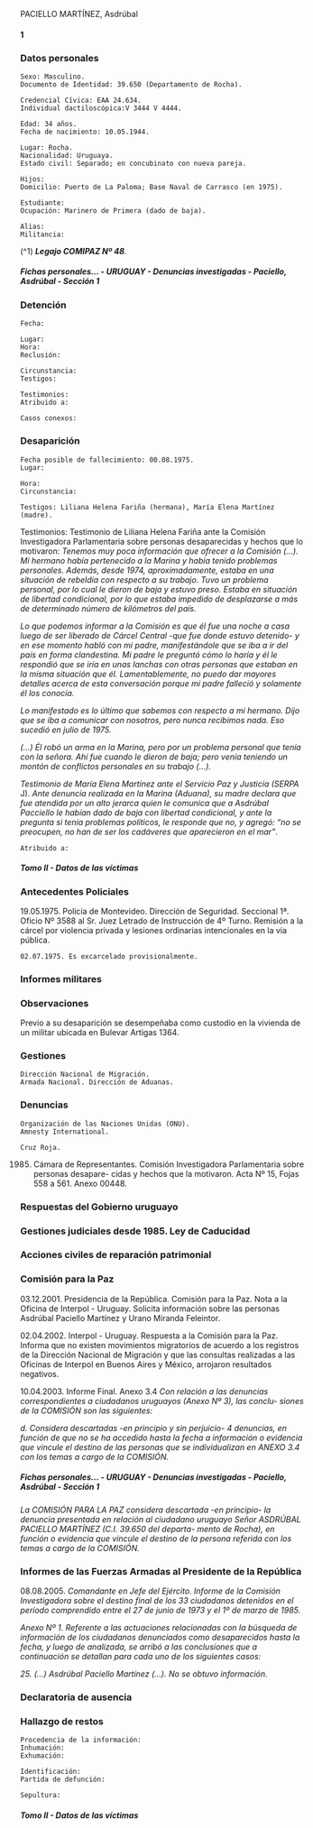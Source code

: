 PACIELLO MARTÍNEZ, Asdrúbal

#### 1

### Datos personales

```
Sexo: Masculino.
Documento de Identidad: 39.650 (Departamento de Rocha).
```
```
Credencial Cívica: EAA 24.634.
Individual dactiloscópica:V 3444 V 4444.
```
```
Edad: 34 años.
Fecha de nacimiento: 10.05.1944.
```
```
Lugar: Rocha.
Nacionalidad: Uruguaya.
Estado civil: Separado; en concubinato con nueva pareja.
```
```
Hijos:
Domicilio: Puerto de La Paloma; Base Naval de Carrasco (en 1975).
```
```
Estudiante:
Ocupación: Marinero de Primera (dado de baja).
```
```
Alias:
Militancia:
```
(^1) **_Legajo COMIPAZ Nº 48_**_._


##### Fichas personales... - URUGUAY - Denuncias investigadas - Paciello, Asdrúbal - Sección 1

### Detención

```
Fecha:
```
```
Lugar:
Hora:
Reclusión:
```
```
Circunstancia:
Testigos:
```
```
Testimonios:
Atribuido a:
```
```
Casos conexos:
```
### Desaparición

```
Fecha posible de fallecimiento: 00.08.1975.
Lugar:
```
```
Hora:
Circunstancia:
```
```
Testigos: Liliana Helena Fariña (hermana), María Elena Martínez (madre).
```
Testimonios: Testimonio de Liliana Helena Fariña ante la Comisión Investigadora Parlamentaria
sobre personas desaparecidas y hechos que lo motivaron: _Tenemos muy poca información que ofrecer
a la Comisión (...). Mi hermano había pertenecido a la Marina y había tenido problemas personales.
Además, desde 1974, aproximadamente, estaba en una situación de rebeldía con respecto a su trabajo.
Tuvo un problema personal, por lo cual le dieron de baja y estuvo preso. Estaba en situación de libertad
condicional, por lo que estaba impedido de desplazarse a más de determinado número de kilómetros
del país._

_Lo que podemos informar a la Comisión es que él fue una noche a casa luego de ser liberado de
Cárcel Central -que fue donde estuvo detenido- y en ese momento habló con mi padre, manifestándole
que se iba a ir del país en forma clandestina. Mi padre le preguntó cómo lo haría y él le respondió que
se iría en unas lanchas con otras personas que estaban en la misma situación que él. Lamentablemente,
no puedo dar mayores detalles acerca de esta conversación porque mi padre falleció y solamente él los
conocía._

_Lo manifestado es lo último que sabemos con respecto a mi hermano. Dijo que se iba a comunicar
con nosotros, pero nunca recibimos nada. Eso sucedió en julio de 1975._

_(...) Él robó un arma en la Marina, pero por un problema personal que tenía con la señora. Ahí fue
cuando le dieron de baja; pero venía teniendo un montón de conflictos personales en su trabajo (...)._

_Testimonio de María Elena Martínez ante el Servicio Paz y Justicia (SERPA_ J). _Ante denuncia
realizada en la Marina (Aduana), su madre declara que fue atendida por un alto jerarca quien le
comunica que a Asdrúbal Pacciello le habían dado de baja con libertad condicional, y ante la pregunta
si tenía problemas políticos, le responde que no, y agregó: “no se preocupen, no han de ser los
cadáveres que aparecieron en el mar”_.

```
Atribuido a:
```

##### Tomo II - Datos de las víctimas

### Antecedentes Policiales

19.05.1975. Policía de Montevideo. Dirección de Seguridad. Seccional 1ª. Oficio Nº 3588 al Sr. Juez
Letrado de Instrucción de 4º Turno. Remisión a la cárcel por violencia privada y lesiones ordinarias
intencionales en la vía pública.

```
02.07.1975. Es excarcelado provisionalmente.
```
### Informes militares

### Observaciones

Previo a su desaparición se desempeñaba como custodio en la vivienda de un militar ubicada en
Bulevar Artigas 1364.

### Gestiones

```
Dirección Nacional de Migración.
Armada Nacional. Dirección de Aduanas.
```
### Denuncias

```
Organización de las Naciones Unidas (ONU).
Amnesty International.
```
```
Cruz Roja.
```
1985. Cámara de Representantes. Comisión Investigadora Parlamentaria sobre personas desapare-
cidas y hechos que la motivaron. Acta Nº 15, Fojas 558 a 561. Anexo 00448.

### Respuestas del Gobierno uruguayo

### Gestiones judiciales desde 1985. Ley de Caducidad

### Acciones civiles de reparación patrimonial

### Comisión para la Paz

03.12.2001. Presidencia de la República. Comisión para la Paz. Nota a la Oficina de Interpol -
Uruguay. Solicita información sobre las personas Asdrúbal Paciello Martínez y Urano Miranda Feleintor.

02.04.2002. Interpol - Uruguay. Respuesta a la Comisión para la Paz. Informa que no existen
movimientos migratorios de acuerdo a los registros de la Dirección Nacional de Migración y que las
consultas realizadas a las Oficinas de Interpol en Buenos Aires y México, arrojaron resultados negativos.

10.04.2003. Informe Final. Anexo 3.4
_Con relación a las denuncias correspondientes a ciudadanos uruguayos (Anexo Nº 3), las conclu-
siones de la COMISIÓN son las siguientes:_

_d. Considera descartadas -en principio y sin perjuicio- 4 denuncias, en función de que no se ha
accedido hasta la fecha a información o evidencia que vincule el destino de las personas que se
individualizan en ANEXO 3.4 con los temas a cargo de la COMISIÓN._


##### Fichas personales... - URUGUAY - Denuncias investigadas - Paciello, Asdrúbal - Sección 1

_La COMISIÓN PARA LA PAZ considera descartada -en principio- la denuncia presentada en
relación al ciudadano uruguayo Señor ASDRÚBAL PACIELLO MARTÍNEZ (C.I. 39.650 del departa-
mento de Rocha), en función o evidencia que vincule el destino de la persona referida con los temas a
cargo de la COMISIÓN._

### Informes de las Fuerzas Armadas al Presidente de la República

08.08.2005. _Comandante en Jefe del Ejército. Informe de la Comisión Investigadora sobre el
destino final de los 33 ciudadanos detenidos en el período comprendido entre el 27 de junio de 1973 y
el 1º de marzo de 1985._

_Anexo Nº 1. Referente a las actuaciones relacionadas con la búsqueda de información de los
ciudadanos denunciados como desaparecidos hasta la fecha, y luego de analizada, se arribó a las
conclusiones que a continuación se detallan para cada uno de los siguientes casos:_

_25. (...) Asdrúbal Paciello Martínez (...).
No se obtuvo información._

### Declaratoria de ausencia

### Hallazgo de restos

```
Procedencia de la información:
Inhumación:
Exhumación:
```
```
Identificación:
Partida de defunción:
```
```
Sepultura:
```

##### Tomo II - Datos de las víctimas

